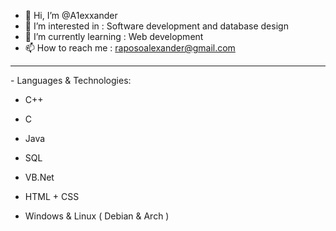 - 👋 Hi, I’m @A1exxander
- 👀 I’m interested in : Software development and database design
- 🌱 I’m currently learning : Web development
- 📫 How to reach me : raposoalexander@gmail.com
<hr>
- Languages & Technologies:

- C++

- C

- Java 

- SQL

- VB.Net
 
- HTML + CSS

- Windows & Linux ( Debian & Arch )
<!---
A1exxander/A1exxander is a ✨ special ✨ repository because its `README.md` (this file) appears on your GitHub profile.
You can click the Preview link to take a look at your changes.
--->
